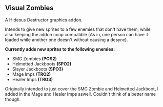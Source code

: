 ## Visual Zombies
A Hideous Destructor graphics addon.

Intends to give new sprites to a few enemies that don't have them, while also keeping the addon coop compatible (As in, one person can have it loaded while another one doesn't without causing a desync).

**Currently adds new sprites to the following enemies:**
*  SMG Zombies **(POS2)**
*  Helmetted Jackboots **(SPO2)**
*  Slayer Jackboots **(SPO3)**
*  Mage Imps **(TRO2)**
*  Healer Imps  **(TRO3)**
  
Originally intended to just cover the SMG Zombie and Helmetted Jackboot, I added in the Mage and Healer Imps aswell. Couldn't think of a better name though.
